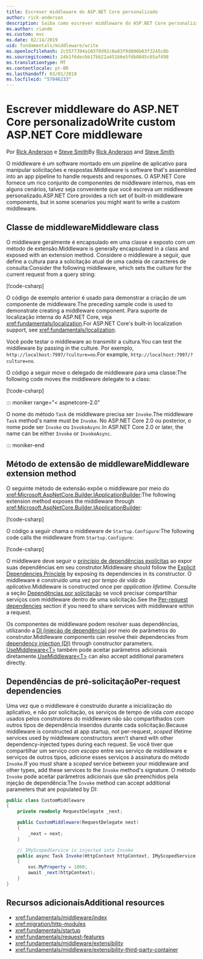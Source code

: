 ```yaml
---
title: Escrever middleware do ASP.NET Core personalizado
author: rick-anderson
description: Saiba como escrever middleware do ASP.NET Core personalizado.
ms.author: riande
ms.custom: mvc
ms.date: 02/14/2019
uid: fundamentals/middleware/write
ms.openlocfilehash: 2c5577394a10370d92c8a83f9d806b63f3245c8b
ms.sourcegitcommit: 24b1f6decbb17bb22a45166e5fdb0845c65af498
ms.translationtype: MT
ms.contentlocale: pt-BR
ms.lasthandoff: 03/01/2019
ms.locfileid: "57046233"
---
```

# <a name="write-custom-aspnet-core-middleware"></a><span data-ttu-id="a8201-103">Escrever middleware do ASP.NET Core personalizado</span><span class="sxs-lookup"><span data-stu-id="a8201-103">Write custom ASP.NET Core middleware</span></span>

<span data-ttu-id="a8201-104">Por [Rick Anderson](https://twitter.com/RickAndMSFT) e [Steve Smith](https://ardalis.com/)</span><span class="sxs-lookup"><span data-stu-id="a8201-104">By [Rick Anderson](https://twitter.com/RickAndMSFT) and [Steve Smith](https://ardalis.com/)</span></span>

<span data-ttu-id="a8201-105">O middleware é um software montado em um pipeline de aplicativo para manipular solicitações e respostas.</span><span class="sxs-lookup"><span data-stu-id="a8201-105">Middleware is software that's assembled into an app pipeline to handle requests and responses.</span></span> <span data-ttu-id="a8201-106">O ASP.NET Core fornece um rico conjunto de componentes de middleware internos, mas em alguns cenários, talvez seja conveniente que você escreva um middleware personalizado.</span><span class="sxs-lookup"><span data-stu-id="a8201-106">ASP.NET Core provides a rich set of built-in middleware components, but in some scenarios you might want to write a custom middleware.</span></span>

## <a name="middleware-class"></a><span data-ttu-id="a8201-107">Classe de middleware</span><span class="sxs-lookup"><span data-stu-id="a8201-107">Middleware class</span></span>

<span data-ttu-id="a8201-108">O middleware geralmente é encapsulado em uma classe e exposto com um método de extensão.</span><span class="sxs-lookup"><span data-stu-id="a8201-108">Middleware is generally encapsulated in a class and exposed with an extension method.</span></span> <span data-ttu-id="a8201-109">Considere o middleware a seguir, que define a cultura para a solicitação atual de uma cadeia de caracteres de consulta:</span><span class="sxs-lookup"><span data-stu-id="a8201-109">Consider the following middleware, which sets the culture for the current request from a query string:</span></span>

[!code-csharp[](index/snapshot/Culture/StartupCulture.cs?name=snippet1)]

<span data-ttu-id="a8201-110">O código de exemplo anterior é usado para demonstrar a criação de um componente de middleware.</span><span class="sxs-lookup"><span data-stu-id="a8201-110">The preceding sample code is used to demonstrate creating a middleware component.</span></span> <span data-ttu-id="a8201-111">Para suporte de localização interna do ASP.NET Core, veja <xref:fundamentals/localization>.</span><span class="sxs-lookup"><span data-stu-id="a8201-111">For ASP.NET Core's built-in localization support, see <xref:fundamentals/localization>.</span></span>

<span data-ttu-id="a8201-112">Você pode testar o middleware ao transmitir a cultura.</span><span class="sxs-lookup"><span data-stu-id="a8201-112">You can test the middleware by passing in the culture.</span></span> <span data-ttu-id="a8201-113">Por exemplo, `http://localhost:7997/?culture=no`.</span><span class="sxs-lookup"><span data-stu-id="a8201-113">For example, `http://localhost:7997/?culture=no`.</span></span>

<span data-ttu-id="a8201-114">O código a seguir move o delegado de middleware para uma classe:</span><span class="sxs-lookup"><span data-stu-id="a8201-114">The following code moves the middleware delegate to a class:</span></span>

[!code-csharp[](index/snapshot/Culture/RequestCultureMiddleware.cs)]

::: moniker range="< aspnetcore-2.0"

<span data-ttu-id="a8201-115">O nome do método `Task` de middleware precisa ser `Invoke`.</span><span class="sxs-lookup"><span data-stu-id="a8201-115">The middleware `Task` method's name must be `Invoke`.</span></span> <span data-ttu-id="a8201-116">No ASP.NET Core 2.0 ou posterior, o nome pode ser `Invoke` ou `InvokeAsync`.</span><span class="sxs-lookup"><span data-stu-id="a8201-116">In ASP.NET Core 2.0 or later, the name can be either `Invoke` or `InvokeAsync`.</span></span>

::: moniker-end

## <a name="middleware-extension-method"></a><span data-ttu-id="a8201-117">Método de extensão de middleware</span><span class="sxs-lookup"><span data-stu-id="a8201-117">Middleware extension method</span></span>

<span data-ttu-id="a8201-118">O seguinte método de extensão expõe o middleware por meio do <xref:Microsoft.AspNetCore.Builder.IApplicationBuilder>:</span><span class="sxs-lookup"><span data-stu-id="a8201-118">The following extension method exposes the middleware through <xref:Microsoft.AspNetCore.Builder.IApplicationBuilder>:</span></span>

[!code-csharp[](index/snapshot/Culture/RequestCultureMiddlewareExtensions.cs)]

<span data-ttu-id="a8201-119">O código a seguir chama o middleware de `Startup.Configure`:</span><span class="sxs-lookup"><span data-stu-id="a8201-119">The following code calls the middleware from `Startup.Configure`:</span></span>

[!code-csharp[](index/snapshot/Culture/Startup.cs?name=snippet1&highlight=5)]

<span data-ttu-id="a8201-120">O middleware deve seguir o [princípio de dependências explícitas](/dotnet/standard/modern-web-apps-azure-architecture/architectural-principles#explicit-dependencies) ao expor suas dependências em seu construtor.</span><span class="sxs-lookup"><span data-stu-id="a8201-120">Middleware should follow the [Explicit Dependencies Principle](/dotnet/standard/modern-web-apps-azure-architecture/architectural-principles#explicit-dependencies) by exposing its dependencies in its constructor.</span></span> <span data-ttu-id="a8201-121">O middleware é construído uma vez por *tempo de vida do aplicativo*.</span><span class="sxs-lookup"><span data-stu-id="a8201-121">Middleware is constructed once per *application lifetime*.</span></span> <span data-ttu-id="a8201-122">Consulte a seção [Dependências por solicitação](#per-request-dependencies) se você precisar compartilhar serviços com middleware dentro de uma solicitação.</span><span class="sxs-lookup"><span data-stu-id="a8201-122">See the [Per-request dependencies](#per-request-dependencies) section if you need to share services with middleware within a request.</span></span>

<span data-ttu-id="a8201-123">Os componentes de middleware podem resolver suas dependências, utilizando a [DI (injeção de dependência)](xref:fundamentals/dependency-injection) por meio de parâmetros do construtor.</span><span class="sxs-lookup"><span data-stu-id="a8201-123">Middleware components can resolve their dependencies from [dependency injection (DI)](xref:fundamentals/dependency-injection) through constructor parameters.</span></span> <span data-ttu-id="a8201-124">[UseMiddleware&lt;T&gt;](/dotnet/api/microsoft.aspnetcore.builder.usemiddlewareextensions.usemiddleware#Microsoft_AspNetCore_Builder_UseMiddlewareExtensions_UseMiddleware_Microsoft_AspNetCore_Builder_IApplicationBuilder_System_Type_System_Object___) também pode aceitar parâmetros adicionais diretamente.</span><span class="sxs-lookup"><span data-stu-id="a8201-124">[UseMiddleware&lt;T&gt;](/dotnet/api/microsoft.aspnetcore.builder.usemiddlewareextensions.usemiddleware#Microsoft_AspNetCore_Builder_UseMiddlewareExtensions_UseMiddleware_Microsoft_AspNetCore_Builder_IApplicationBuilder_System_Type_System_Object___) can also accept additional parameters directly.</span></span>

## <a name="per-request-dependencies"></a><span data-ttu-id="a8201-125">Dependências de pré-solicitação</span><span class="sxs-lookup"><span data-stu-id="a8201-125">Per-request dependencies</span></span>

<span data-ttu-id="a8201-126">Uma vez que o middleware é construído durante a inicialização do aplicativo, e não por solicitação, os serviços de tempo de vida *com escopo* usados pelos construtores do middleware não são compartilhados com outros tipos de dependência inseridos durante cada solicitação.</span><span class="sxs-lookup"><span data-stu-id="a8201-126">Because middleware is constructed at app startup, not per-request, *scoped* lifetime services used by middleware constructors aren't shared with other dependency-injected types during each request.</span></span> <span data-ttu-id="a8201-127">Se você tiver que compartilhar um serviço *com escopo* entre seu serviço de middleware e serviços de outros tipos, adicione esses serviços à assinatura do método `Invoke`.</span><span class="sxs-lookup"><span data-stu-id="a8201-127">If you must share a *scoped* service between your middleware and other types, add these services to the `Invoke` method's signature.</span></span> <span data-ttu-id="a8201-128">O método `Invoke` pode aceitar parâmetros adicionais que são preenchidos pela injeção de dependência:</span><span class="sxs-lookup"><span data-stu-id="a8201-128">The `Invoke` method can accept additional parameters that are populated by DI:</span></span>

```csharp
public class CustomMiddleware
{
    private readonly RequestDelegate _next;

    public CustomMiddleware(RequestDelegate next)
    {
        _next = next;
    }

    // IMyScopedService is injected into Invoke
    public async Task Invoke(HttpContext httpContext, IMyScopedService svc)
    {
        svc.MyProperty = 1000;
        await _next(httpContext);
    }
}
```

## <a name="additional-resources"></a><span data-ttu-id="a8201-129">Recursos adicionais</span><span class="sxs-lookup"><span data-stu-id="a8201-129">Additional resources</span></span>

* <xref:fundamentals/middleware/index>
* <xref:migration/http-modules>
* <xref:fundamentals/startup>
* <xref:fundamentals/request-features>
* <xref:fundamentals/middleware/extensibility>
* <xref:fundamentals/middleware/extensibility-third-party-container>
